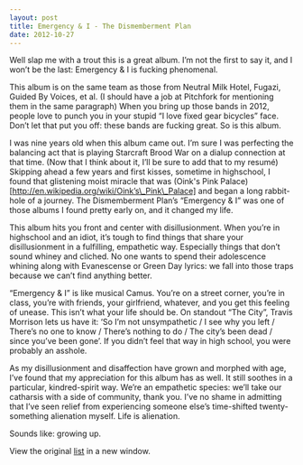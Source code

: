 ```yaml
---
layout: post
title: Emergency & I - The Dismemberment Plan
date: 2012-10-27
---
```



Well slap me with a trout this is a great album. I’m not the first to
say it, and I won’t be the last: Emergency & I is fucking phenomenal. 

This album is on the same team as those from Neutral Milk Hotel, Fugazi,
Guided By Voices, et al. (I should have a job at Pitchfork for
mentioning them in the same paragraph) When you bring up those bands in
2012, people love to punch you in your stupid “I love fixed gear
bicycles” face. Don’t let that put you off: these bands are fucking
great. So is this album.

I was nine years old when this album came out. I’m sure I was perfecting
the balancing act that is playing Starcraft Brood War on a dialup
connection at that time. (Now that I think about it, I’ll be sure to add
that to my resumé) Skipping ahead a few years and first kisses, sometime
in highschool, I found that glistening moist miracle that was (Oink's Pink Palace)[http://en.wikipedia.org/wiki/Oink’s\_Pink\_Palace]
and began a long rabbit-hole of a journey. The Dismemberment Plan’s
“Emergency & I” was one of those albums I found pretty early on, and it
changed my life.

This album hits you front and center with disillusionment. When you’re
in highschool and an idiot, it’s tough to find things that share your
disillusionment in a fulfilling, empathetic way. Especially things that
don’t sound whiney and cliched. No one wants to spend their adolescence
whining along with Evanescense or Green Day lyrics: we fall into those
traps because we can’t find anything better. 

“Emergency & I” is like musical Camus. You’re on a street corner, you’re
in class, you’re with friends, your girlfriend, whatever, and you get
this feeling of unease. This isn’t what your life should be. On standout
“The City”, Travis Morrison lets us have it: ‘So I’m not unsympathetic /
I see why you left / There’s no one to know / There’s nothing to do /
The city’s been dead / since you’ve been gone’. If you didn’t feel that
way in high school, you were probably an asshole. 

As my disillusionment and disaffection have grown and morphed with age,
I’ve found that my appreciation for this album has as well. It still
soothes in a particular, kindred-spirit way. We’re an empathetic
species: we’ll take our catharsis with a side of community, thank you.
I’ve no shame in admitting that I’ve seen relief from experiencing
someone else’s time-shifted twenty-something alienation myself. Life is
alienation.

Sounds like: growing up.

View the
original [list](https://docs.google.com/spreadsheet/pub?key=0ArDppihwaWa6dFdaeV9pOXNTeERqbWVFTFp5bWFuNmc&output=html)
in a new window.
